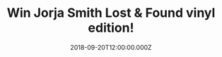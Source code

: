 ---
campaign-uuid: "c-0e65058e-75dd-4592-b50c-207c14491817"
type: "Competition"
category: "Gifts"
date: "2018-09-20T12:00:00.000Z"
end-date: "2018-10-20T23:59:00.000Z"
disable-form: false
is_promoted: false
has_entry_page: true
title: "Win Jorja Smith Lost & Found vinyl edition!"
competition-description: "<p>With a BRIT Award win, millions of streams and 10 magazine\
  \ front covers under her belt, Jorja Smith is the latest British sensation in the\
  \ world and we have amazing news for YOU: we are giving way her brand new album\
  \ Lost & Found vinyl edition to one of our lucky members!</p>\n<p>Want it? Click\
  \ below for a chance to win!</p>\n"
hero-header: "Win Jorja Smith Lost & Found vinyl edition!"
terms-confirmation: "N/A"
banner-img: "https://assets.expresslyapp.com/asset-a8c46dda-85ca-48db-b7e6-280a40d66a97.jpg"
logo-left-href: "https://club.expressly.io"
logo-left-image: "https://assets.expresslyapp.com/asset-65d8befb-e270-465b-8c91-c7036a59c2a3.jpg"
logo-left-title: "ExpresslyClub"
bg-image-hero: "https://assets.expresslyapp.com/asset-ec694478-e4e0-48ec-b5c8-a0b86afe3be7.jpg"
bg-image-first: "https://assets.expresslyapp.com/asset-80c0bffe-2312-447b-9976-bf876abdf57c.jpg"
section1-content: "<p>Lost & Found is the rich fruit of Jorja’s past two years of\
  \ work and an artistic statement that’s why she has become one of the UK’s most-loved\
  \ female-breakthrough stars of recent years!</p>\n<p>Lost & Found spans a number\
  \ of personal, and relatable topics that only Jorja Smith could unite so compellingly.\
  \ Written across the ages of 17-20, is a masterpiece of observation and experience,\
  \ with an underlying innocence of a young artist finding her way in life.</p>\n\
  <p>If you can’t resist to listen her brand new hits, enter the form below for a\
  \ chance to win and you could be dancing and singing her songs anywhere!</p>\n"
entry-title: "Win Jorja Smith Lost & Found vinyl edition!"
entry-content: "<p>Enter the draw to win Jorja Smith Lost &amp; Found vinyl edition\
  \ by completing the form below before 23:59 on 20th of October 2018.</p>\n"
has-winner: false
prize-description: "Jorja Smith Lost & Found vinyl edition."
special-conditions: "Multiple entries are allowed up to one every day.\r\nThis competition\
  \ is also available on: https://aaa.nme.com/competitions/jorja-smith-lost-and-found-vinyl"
country-restrictions:
- "GB"
---